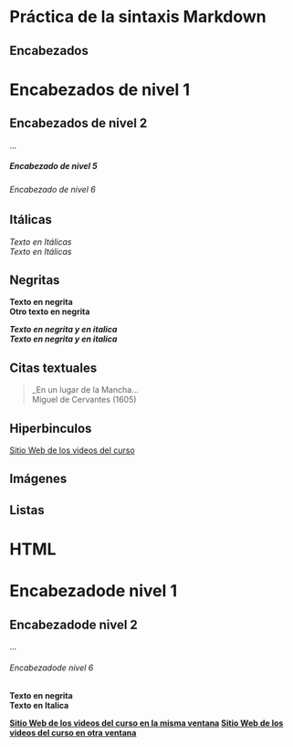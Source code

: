 # Práctica de la sintaxis Markdown
## Encabezados
# Encabezados de nivel 1
## Encabezados de nivel 2
...
##### Encabezado de nivel 5
###### Encabezado de nivel 6

## Itálicas
*Texto en Itálicas*
\
_Texto en Itálicas_

## Negritas
**Texto en negrita**
\
__Otro texto en negrita__

***Texto en negrita y en italica***
\
_**Texto en negrita y en italica**_

## Citas textuales
> _En un lugar de la Mancha...
\
Miguel de Cervantes (1605)

## Hiperbinculos
[Sitio Web de los videos del curso ](https://www.youtube.com/channel/UC54fLwQJYtc9szJzNvH7zhw/featured)

## Imágenes

## Listas

# HTML
<h1>Encabezadode nivel 1</h1>
<h2>Encabezadode nivel 2</h2>
...
<h6>Encabezadode nivel 6</h6>

<strong>Texto en negrita<strong>
\
<en>Texto en Italica<en>

<a href="https://www.youtube.com/channel/UC54fLwQJYtc9szJzNvH7zhw/featured">Sitio Web de los videos del curso en la misma ventana</a>
<a href="https://www.youtube.com/channel/UC54fLwQJYtc9szJzNvH7zhw/featured" target="_blank">Sitio Web de los videos del curso en otra ventana</a>
